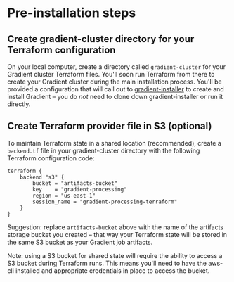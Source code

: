 # Pre-installation steps

## Create gradient-cluster directory for your Terraform configuration

On your local computer, create a directory called `gradient-cluster` for your Gradient cluster Terraform files. You'll soon run Terraform from there to create your Gradient cluster during the main installation process. You'll be provided a configuration that will call out to [gradient-installer](https://github.com/Paperspace/gradient-installer) to create and install Gradient – you do _not_ need to clone down gradient-installer or run it directly.

## Create Terraform provider file in S3 \(optional\)

To maintain Terraform state in a shared location \(recommended\), create a `backend.tf` file in your gradient-cluster directory with the following Terraform configuration code:

```text
terraform {
    backend "s3" {
        bucket = "artifacts-bucket"
        key    = "gradient-processing"
        region = "us-east-1"
        session_name = "gradient-processing-terraform"
    }
}
```

Suggestion: replace `artifacts-bucket` above with the name of the artifacts storage bucket you created – that way your Terraform state will be stored in the same S3 bucket as your Gradient job artifacts.

Note: using a S3 bucket for shared state will require the ability to access a S3 bucket during Terraform runs. This means you'll need to have the aws-cli installed and appropriate credentials in place to access the bucket.

